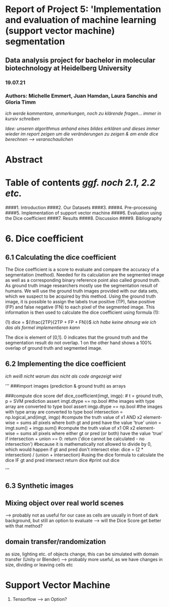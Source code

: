 # Report of Project 5: 'Implementation and evaluation of machine learning (support vector machine) segmentation
## Data analysis project for bachelor in molecular biotechnology at Heidelberg University
### 19.07.21
### Authors: Michelle Emmert, Juan Hamdan, Laura Sanchis and Gloria Timm

*ich werde kommentare, anmerkungen, noch zu klärende fragen... immer in kursiv schreiben* 

*Idee: unseren algorithmus anhand eines bildes erklären und dieses immer wieder im report zeigen um die veränderungen 
zu zeigen & am ende dice berechnen --> veranschaulichen*


# Abstract





# Table of contents *ggf. noch 2.1, 2.2 etc.*
####1. Introduction
####2. Our Datasets
####3. 
####4. Pre-processing
####5. Implementation of support vector machine
####6. Evaluation using the Dice coefficient
####7. Results
####8. Discussion
####9. Bibliography





# 6. Dice coefficient
## 6.1 Calculating the dice coefficient

The Dice coefficient is a score to evaluate and compare the accuracy of a segmentation (method).
Needed for its calculation are the segmented image as well as a corresponding binary reference point also called 
ground truth.
As ground truth image researchers mostly use the segmentation result of humans. We will use the ground truth images 
provided with our data sets, which we suspect to be acquired by this method.
Using the ground truth image, it is possible to assign the labels true positive (TP), false positive (FP) and false 
negative (FN) to each pixel of the segmented image.
This information is then used to calculate the dice coefficient using formula (1):

(1) dice = ${\frac{2TP}{2TP + FP + FN}}$ 
*ich habe keine ahnung wie ich das als formel implementieren kann*

The dice is element of [0,1]. 0 indicates that the ground truth and the segmentation result do not overlap. 1 on the 
other hand shows a 100% overlap of ground truth and segmented image.

## 6.2 Implementing the dice coefficient
*ich weiß nicht warum das nicht als code angezeigt wird* 

'''
###import images (prediction & ground truth) as arrays

###compute dice score
def dice_coefficient(imgt, imgp):  # t = ground truth, p = SVM prediction
    assert imgt.dtype == np.bool #the images with type array are converted to type bool
    assert imgp.dtype == np.bool #the images with type array are converted to type bool
    intersection = np.logical_and(imgt, imgp) #compute the truth value of x1 AND x2 element-wise = sums all pixels where both gt and pred have the value 'true'
    union = imgt.sum() + imgp.sum() #compute the truth value of x1 OR x2 element-wise = sums all pixels where either gt or pred (or both) have the value 'true'
    if intersection + union == 0:
        return ('dice cannot be calculated - no intersection') #because it is mathematically not allowed to divide by 0, which would happen if gt and pred don't intersect
    else:
        dice = (2 * intersection) / (union + intersection) #using the dice formula to calculate the dice IF gt and pred intersect
        return dice #print out dice

'''


## 6.3 Synthetic images
## Mixing object over real world scenes
--> probably not as useful for our case as cells are usually in front of dark background, but still an option to evaluate --> will the Dice Score get better with that method?

## domain transfer/randomization
as size, lighting etc. of objects change, this can be simulated with domain transfer (Unity or Blender)
--> probably more useful, as we have changes in size, dividing or leaving cells etc


# Support Vector Machine

1. Tensorflow --> an Option?



